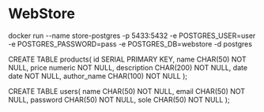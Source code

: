 # WebStore

docker run --name store-postgres -p 5433:5432 -e POSTGRES_USER=user -e POSTGRES_PASSWORD=pass -e POSTGRES_DB=webstore -d postgres

CREATE TABLE products(
	id SERIAL PRIMARY KEY,
	name CHAR(50)  NOT NULL,
	price numeric NOT NULL,
	description CHAR(200) NOT NULL,
	date date NOT NULL,
	author_name CHAR(100) NOT NULL
);

CREATE TABLE users( 
	name CHAR(50) NOT NULL, 
	email CHAR(50) NOT NULL, 
	password CHAR(50) NOT NULL, 
	sole CHAR(50) NOT NULL 
);

